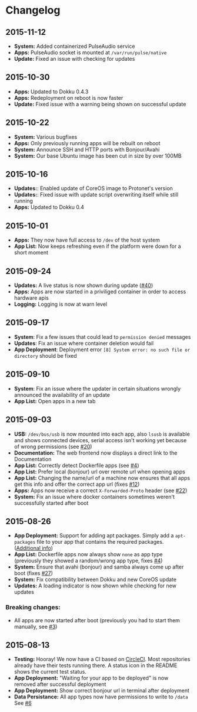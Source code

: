 # Changelog

## 2015-11-12

* **System:** Added containerized PulseAudio service
* **Apps:** PulseAudio socket is mounted at `/var/run/pulse/native`
* **Update:** Fixed an issue with checking for updates

## 2015-10-30

* **Apps:** Updated to Dokku 0.4.3
* **Apps:** Redeployment on reboot is now faster
* **Update:** Fixed issue with a warning being shown on successful update

## 2015-10-22

* **System:** Various bugfixes
* **Apps:** Only previously running apps will be rebuilt on reboot
* **System:** Announce SSH and HTTP ports with Bonjour/Avahi
* **System:** Our base Ubuntu image has been cut in size by over 100MB

## 2015-10-16

* **Updates:**: Enabled update of CoreOS image to Protonet's version
* **Updates:**: Fixed issue with update script overwriting itself while still running
* **Apps:** Updated to Dokku 0.4

## 2015-10-01

* **Apps:** They now have full access to ``/dev`` of the host system
* **App List:** Now keeps refreshing even if the platform were down for a short moment

## 2015-09-24

* **Updates:** A live status is now shown during update ([#40](https://github.com/experimental-platform/platform-frontend/pull/40))
* **Apps:** Apps are now started in a priviliged container in order to access hardware apis
* **Logging:** Logging is now at warn level

## 2015-09-17

* **System**: Fix a few issues that could lead to `permission denied` messages
* **Updates**: Fix an issue where container deletion would fail
* **App Deployment**: Deployment error `[8] System error: no such file or directory` should be fixed

## 2015-09-10

* **System**: Fix an issue where the updater in certain situations wrongly announced the availability of an update
* **App List:** Open apps in a new tab


## 2015-09-03

* **USB:** ``/dev/bus/usb`` is now mounted into each app, also ``lsusb`` is available and shows connected devices, serial access isn't working yet because of wrong permissions (see [#20](https://github.com/experimental-platform/platform-configure-script/issues/20))
* **Documentation:** The web frontend now displays a direct link to the Documentation
* **App List:** Correctly detect Dockerfile apps (see [#4](https://github.com/experimental-platform/platform-configure-script/issues/4))
* **App List:** Prefer local (bonjour) url over remote url when opening apps
* **App List:** Changing the name/url of a machine now ensures that all apps get this info and offer the correct app url (fixes [#12](https://github.com/experimental-platform/platform-configure-script/issues/12))
* **Apps:** Apps now receive a correct ``X-Forwarded-Proto`` header (see [#22](https://github.com/experimental-platform/platform-configure-script/issues/22))
* **System:** Fix an issue where docker containers sometimes weren't successfully started after boot

## 2015-08-26

* **App Deployment:** Support for adding apt packages. Simply add a ``apt-packages`` file to your app that contains the required packages. ([Additional info](https://github.com/experimental-platform/platform-configure-script/wiki/Create-an-app-that-requires-apt-packages))
* **App List:** Dockerfile apps now always show ``none`` as app type (previously they showed a random/wrong app type, fixes [#4](https://github.com/experimental-platform/platform-configure-script/issues/4))
* **System:** Ensure that avahi (bonjour) and samba always come up after boot (fixes [#27](https://github.com/experimental-platform/platform-configure-script/issues/27))
* **System:** Fix compatibility between Dokku and new CoreOS update
* **Updates:** A loading indicator is now shown while checking for new updates

### Breaking changes:

* All apps are now started after boot (previously you had to start them manually, see [#3](https://github.com/experimental-platform/platform-configure-script/issues/3))

## 2015-08-13

* **Testing:** Hooray! We now have a CI based on [CircleCI](https://circleci.com/). Most repositories already have their tests running there. A status icon in the README shows the current test status. 
* **App Deployment:** "Waiting for your app to be deployed" is now removed after successful deployment
* **App Deployment:** Show correct bonjour url in terminal after deployment
* **Data Persistance:** All app types now have permissions to write to ``/data`` See [#6](https://github.com/experimental-platform/platform-configure-script/issues/6)
